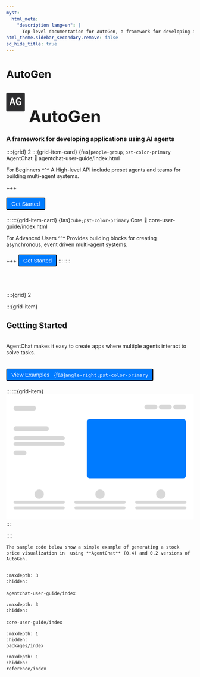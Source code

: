 ```yaml
---
myst:
  html_meta:
    "description lang=en": |
      Top-level documentation for AutoGen, a framework for developing applications using AI agents
html_theme.sidebar_secondary.remove: false
sd_hide_title: true
---
```


<style>
.hero-title {
  font-size: 45px !important;
  font-weight: bold;
  margin: 2rem auto 0 !important;
}
button.gs-button {
  margin: 4px 0px 5px 0px;
  padding: 6px 12px 6px 12px;
  background-color: #007bff;
  color: white;
  border-radius: 4px;
  font-size: 15px;
}
.version-text{
  font-size: 12px;
  color: #6c757d;
  font-weight: normal;
}   
.logo {
  width: 50px;
  height: 50px; 
  margin-bottom: 30px;
  display: inline-block;
}
</style>

# AutoGen

<div class="container">
   
<div class="row text-center">
<div class="col-sm-12">
<!-- <span class="version-text">v0.4.0-dev released </span> -->
<h1 class="hero-title">
<img src="_static/images/logo/logo.svg" alt="AutoGen" class="logo" />
AutoGen 
</h1>
<h3>
A framework for developing applications using AI agents
</h3>
</div>
</div>

::::{grid} 2
:::{grid-item-card} {fas}`people-group;pst-color-primary` AgentChat
:link: agentchat-user-guide/index.html

For Beginners
^^^
A High-level API include preset agents and teams for building multi-agent systems.

+++

<button onclick="location.href='agentchat-user-guide/index.html'" class="gs-button col-sm">Get Started</button>

:::
:::{grid-item-card} {fas}`cube;pst-color-primary` Core
:link: core-user-guide/index.html

For Advanced Users
^^^
Provides building blocks for creating asynchronous, event driven multi-agent systems.

+++
<button onclick="location.href='core-user-guide/index.html'" class="gs-button col-sm">Get Started</button>
:::
::::

<br/>
<br/>

::::{grid} 2

:::{grid-item}

## Gettting Started

<br />
AgentChat makes it easy to create apps where multiple agents interact to solve tasks.

<br />
<br />

<button onclick="location.href='agentchat-user-guide/examples/index.html'" class="gs-button col-sm">View Examples &nbsp; {fas}`angle-right;pst-color-primary`</button>

:::
:::{grid-item}
![AgentChat](./images/code.svg)
:::

::::

```{versionadded} 0.4x
The sample code below show a simple example of generating a stock price visualization in  using **AgentChat** (0.4) and 0.2 versions of AutoGen.
```

```{include} agentchat-user-guide/stocksnippet.md

```

```{toctree}
:maxdepth: 3
:hidden:

agentchat-user-guide/index
```

```{toctree}
:maxdepth: 3
:hidden:

core-user-guide/index
```

```{toctree}
:maxdepth: 1
:hidden:
packages/index
```

```{toctree}
:maxdepth: 1
:hidden:
reference/index
```
